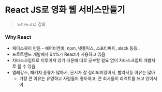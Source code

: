 # React JS로 영화 웹 서비스만들기

>  노마드코더 강의

### Why React

* 페이스북이 만듬 - 에어비엔비, npm, 넷플릭스, 스포티파이, slack 등등.. 
* 프로트엔드 개발에서 64%가 React가 사용하고 있음
* 자바스크립트로 이루어져 있기 때문에 따로 공부할 필요 없이 자바스크립트 개발자로 될 수 있음
* 엘레강스, 패키지 종류가 많아서, 문서가 잘 정리되어있어서, 빨라서등  이유는 많아
  * 가장 큰 이유는 유명하고 사람들이 좋아하고, 큰 회사들이 리액트를 쓰고 있어서야







